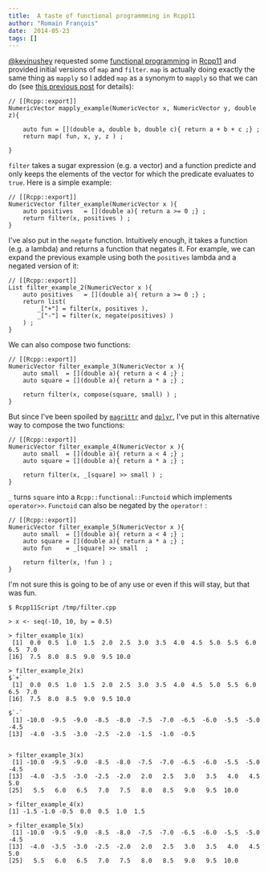 ```yaml
---
title:  A taste of functional programmming in Rcpp11
author: "Romain François"
date:  2014-05-23
tags: []
---
```


<div class="post-content">
<p><a href="https://web.archive.org/web/20140531145459/https://github.com/kevinushey">@kevinushey</a> requested some <a href="https://web.archive.org/web/20140531145459/https://github.com/Rcpp11/Rcpp11/issues/140#issuecomment-43956758">functional programming</a> in <a href="https://web.archive.org/web/20140531145459/https://github.com/Rcpp11/Rcpp11">Rcpp11</a> and provided initial versions of <code>map</code> and <code>filter</code>. <code>map</code> is actually doing exactly the same thing as <code>mapply</code> so I added <code>map</code> as a synonym to <code>mapply</code> so that we can do (see <a href="https://web.archive.org/web/20140531145459/http://blog.r-enthusiasts.com/2014/05/22/using-mapply-in-rcpp11/">this previous post</a> for details): </p>

<pre><code class="cpp">// [[Rcpp::export]]
NumericVector mapply_example(NumericVector x, NumericVector y, double z){

    auto fun = [](double a, double b, double c){ return a + b + c ;} ;
    return map( fun, x, y, z ) ;

}
</code></pre>

<p><code>filter</code> takes a sugar expression (e.g. a vector) and a function predicte and only keeps the elements of the vector for which the predicate evaluates to <code>true</code>. Here is a simple example: </p>

<pre><code class="cpp">// [[Rcpp::export]]
NumericVector filter_example(NumericVector x ){  
    auto positives   = [](double a){ return a &gt;= 0 ;} ;
    return filter(x, positives ) ;
}
</code></pre>

<p>I've also put in the <code>negate</code> function. Intuitively enough, it takes a function (e.g. a lambda) and returns a function that negates it. For example, we can expand the previous example using both the <code>positives</code> lambda and a negated version of it: </p>

<pre><code class="cpp">// [[Rcpp::export]]
List filter_example_2(NumericVector x ){  
    auto positives   = [](double a){ return a &gt;= 0 ;} ;
    return list( 
        _["+"] = filter(x, positives ), 
        _["-"] = filter(x, negate(positives) ) 
    ) ;
}
</code></pre>

<p>We can also compose two functions: </p>

<pre><code class="cpp">// [[Rcpp::export]]
NumericVector filter_example_3(NumericVector x ){  
    auto small  = [](double a){ return a &lt; 4 ;} ;
    auto square = [](double a){ return a * a ;} ;

    return filter(x, compose(square, small) ) ;
}
</code></pre>

<p>But since I've been spoiled by <a href="https://web.archive.org/web/20140531145459/https://github.com/smbache/magrittr"><code>magrittr</code></a> and <a href="https://web.archive.org/web/20140531145459/https://github.com/hadley/dplyr"><code>dplyr</code></a>, I've put in this alternative way to compose the two functions: </p>

<pre><code class="cpp">// [[Rcpp::export]]
NumericVector filter_example_4(NumericVector x ){  
    auto small  = [](double a){ return a &lt; 4 ;} ;
    auto square = [](double a){ return a * a ;} ;

    return filter(x, _[square] &gt;&gt; small ) ;
}
</code></pre>

<p><code>_</code> turns <code>square</code> into a <code>Rcpp::functional::Functoid</code> which implements <code>operator&gt;&gt;</code>. <code>Functoid</code> can also be negated by the <code>operator!</code> : </p>

<pre><code class="cpp">// [[Rcpp::export]]
NumericVector filter_example_5(NumericVector x ){  
    auto small  = [](double a){ return a &lt; 4 ;} ;
    auto square = [](double a){ return a * a ;} ;
    auto fun    = _[square] &gt;&gt; small  ;

    return filter(x, !fun ) ;
}
</code></pre>

<p>I'm not sure this is going to be of any use or even if this will stay, but that was fun. </p>

<pre><code class="R">$ Rcpp11Script /tmp/filter.cpp

&gt; x &lt;- seq(-10, 10, by = 0.5)

&gt; filter_example_1(x)
 [1]  0.0  0.5  1.0  1.5  2.0  2.5  3.0  3.5  4.0  4.5  5.0  5.5  6.0  6.5  7.0
[16]  7.5  8.0  8.5  9.0  9.5 10.0

&gt; filter_example_2(x)
$`+`
 [1]  0.0  0.5  1.0  1.5  2.0  2.5  3.0  3.5  4.0  4.5  5.0  5.5  6.0  6.5  7.0
[16]  7.5  8.0  8.5  9.0  9.5 10.0

$`-`
 [1] -10.0  -9.5  -9.0  -8.5  -8.0  -7.5  -7.0  -6.5  -6.0  -5.5  -5.0  -4.5
[13]  -4.0  -3.5  -3.0  -2.5  -2.0  -1.5  -1.0  -0.5


&gt; filter_example_3(x)
 [1] -10.0  -9.5  -9.0  -8.5  -8.0  -7.5  -7.0  -6.5  -6.0  -5.5  -5.0  -4.5
[13]  -4.0  -3.5  -3.0  -2.5  -2.0   2.0   2.5   3.0   3.5   4.0   4.5   5.0
[25]   5.5   6.0   6.5   7.0   7.5   8.0   8.5   9.0   9.5  10.0

&gt; filter_example_4(x)
[1] -1.5 -1.0 -0.5  0.0  0.5  1.0  1.5

&gt; filter_example_5(x)
 [1] -10.0  -9.5  -9.0  -8.5  -8.0  -7.5  -7.0  -6.5  -6.0  -5.5  -5.0  -4.5
[13]  -4.0  -3.5  -3.0  -2.5  -2.0   2.0   2.5   3.0   3.5   4.0   4.5   5.0
[25]   5.5   6.0   6.5   7.0   7.5   8.0   8.5   9.0   9.5  10.0
</code></pre>
</div>

